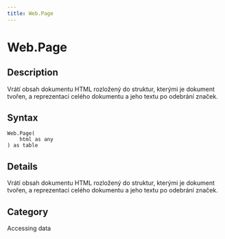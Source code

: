 ```yaml
---
title: Web.Page
---
```


# Web.Page


## Description

Vrátí obsah dokumentu HTML rozložený do struktur, kterými je dokument tvořen, a reprezentaci celého dokumentu a jeho textu po odebrání značek.


## Syntax

```powerquery
Web.Page(
    html as any
) as table
```


## Details

Vrátí obsah dokumentu HTML rozložený do struktur, kterými je dokument tvořen, a reprezentaci celého dokumentu a jeho textu po odebrání značek.



## Category
Accessing data
